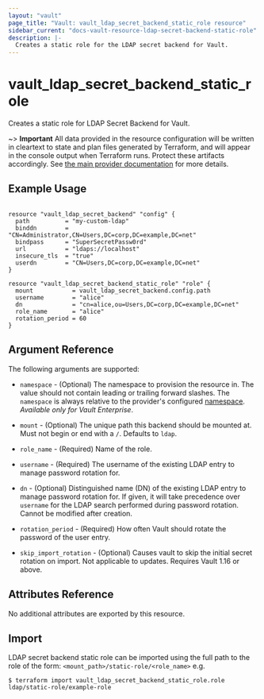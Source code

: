 ```yaml
---
layout: "vault"
page_title: "Vault: vault_ldap_secret_backend_static_role resource"
sidebar_current: "docs-vault-resource-ldap-secret-backend-static-role"
description: |-
  Creates a static role for the LDAP secret backend for Vault.
---
```


# vault\_ldap\_secret\_backend\_static\_role

Creates a static role for LDAP Secret Backend for Vault.

~> **Important** All data provided in the resource configuration will be
written in cleartext to state and plan files generated by Terraform, and
will appear in the console output when Terraform runs. Protect these
artifacts accordingly. See
[the main provider documentation](../index.html)
for more details.

## Example Usage

```hcl

resource "vault_ldap_secret_backend" "config" {
  path          = "my-custom-ldap"
  binddn        = "CN=Administrator,CN=Users,DC=corp,DC=example,DC=net"
  bindpass      = "SuperSecretPassw0rd"
  url           = "ldaps://localhost"
  insecure_tls  = "true"
  userdn        = "CN=Users,DC=corp,DC=example,DC=net"
}

resource "vault_ldap_secret_backend_static_role" "role" {
  mount           = vault_ldap_secret_backend.config.path
  username        = "alice"
  dn              = "cn=alice,ou=Users,DC=corp,DC=example,DC=net"
  role_name       = "alice"
  rotation_period = 60
}
```

## Argument Reference

The following arguments are supported:

* `namespace` - (Optional) The namespace to provision the resource in.
  The value should not contain leading or trailing forward slashes.
  The `namespace` is always relative to the provider's configured [namespace](/docs/providers/vault/index.html#namespace).
  *Available only for Vault Enterprise*.

* `mount` - (Optional) The unique path this backend should be mounted at. Must
  not begin or end with a `/`. Defaults to `ldap`.

* `role_name` - (Required) Name of the role.

* `username` - (Required) The username of the existing LDAP entry to manage password rotation for.

* `dn` - (Optional) Distinguished name (DN) of the existing LDAP entry to manage
  password rotation for. If given, it will take precedence over `username` for the LDAP
  search performed during password rotation. Cannot be modified after creation.

* `rotation_period` - (Required) How often Vault should rotate the password of the user entry.

* `skip_import_rotation` - (Optional) Causes vault to skip the initial secret rotation on import. Not applicable to updates.
  Requires Vault 1.16 or above.

## Attributes Reference

No additional attributes are exported by this resource.

## Import

LDAP secret backend static role can be imported using the full path to the role
of the form: `<mount_path>/static-role/<role_name>` e.g.

```
$ terraform import vault_ldap_secret_backend_static_role.role ldap/static-role/example-role
```
